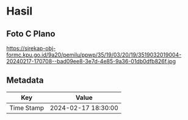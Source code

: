 # Hasil

## Foto C Plano

https://sirekap-obj-formc.kpu.go.id/9a20/pemilu/ppwp/35/19/03/20/19/3519032019004-20240217-170708--bad09ee8-3e7d-4e85-9a36-01db0dfb826f.jpg


## Metadata

| Key        | Value               |
| ---------- | ------------------- |
| Time Stamp | 2024-02-17 18:30:00 |



